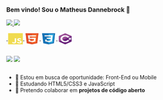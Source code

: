 ### Bem vindo! Sou o Matheus Dannebrock 👋

<div>
  <a href="https://github.com/Dannebrock">
  <img height="180em" src="https://github-readme-stats.vercel.app/api?username=dannebrock&show_icons=true&theme=nord&include_all_commits=true&count_private=true"/>
  <img height="180em" src="https://github-readme-stats.vercel.app/api/top-langs/?username=dannebrock&layout=compact&langs_count=7&theme=nord"/>
</div>
  
  <div style="display: inline_block"><br>  <img align="center" alt="Rafa-Js" height="30" width="40" src="https://raw.githubusercontent.com/devicons/devicon/master/icons/javascript/javascript-plain.svg">
   <img align="center" alt="Rafa-HTML" height="30" width="40" src="https://raw.githubusercontent.com/devicons/devicon/master/icons/html5/html5-original.svg">
   <img align="center" alt="Rafa-CSS" height="30" width="40" src="https://raw.githubusercontent.com/devicons/devicon/master/icons/css3/css3-original.svg">
   <img align="center" alt="Rafa-Csharp" height="30" width="40" src="https://raw.githubusercontent.com/devicons/devicon/master/icons/csharp/csharp-original.svg">
    </div>
  
  ##
  <div> 
     <a href = "mailto:dannebroock@gmail.com"><img src="https://img.shields.io/badge/Gmail-D14836?style=for-the-badge&logo=gmail&logoColor=white" target="_blank"></a>
  <a href="https://www.linkedin.com/in/matheus-dannebrock-906276153/" target="_blank"><img src="https://img.shields.io/badge/LinkedIn-0077B5?style=for-the-badge&logo=linkedin&logoColor=white" target="_blank"></a> 
  </div>
  
  ##
  
- 🔭 Estou em busca de oportunidade: Front-End ou Mobile
- 🌱 Estudando HTML5/CSS3 e JavaScript
- 👯 Pretendo colaborar em **projetos de código aberto**


